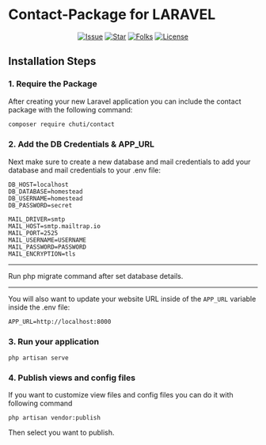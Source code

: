 # Contact-Package for LARAVEL


<p align="center">
<a href="https://packagist.org/packages/chuti/contact"><img src="https://img.shields.io/github/issues/janaka531/contact-package.svg" alt="Issue"></a>
<a href="https://packagist.org/packages/chuti/contact"><img src="https://img.shields.io/github/stars/janaka531/contact-package.svg" alt="Star"></a>
<a href="https://packagist.org/packages/chuti/contact"><img  src="https://img.shields.io/github/forks/janaka531/contact-package.svg" alt="Folks"></a>
<a href="https://packagist.org/packages/chuti/contact"><img  src="https://img.shields.io/github/license/janaka531/contact-package.svg" alt="License"></a>

</p>

## Installation Steps

### 1. Require the Package

After creating your new Laravel application you can include the contact package with the following command:

```bash
composer require chuti/contact
```

### 2. Add the DB Credentials & APP_URL

Next make sure to create a new database and mail credentials to add your database and mail credentials to your .env file:

```
DB_HOST=localhost
DB_DATABASE=homestead
DB_USERNAME=homestead
DB_PASSWORD=secret

MAIL_DRIVER=smtp
MAIL_HOST=smtp.mailtrap.io
MAIL_PORT=2525
MAIL_USERNAME=USERNAME
MAIL_PASSWORD=PASSWORD
MAIL_ENCRYPTION=tls
```

<hr>

Run php migrate command after set database details.

<hr>

You will also want to update your website URL inside of the `APP_URL` variable inside the .env file:

```
APP_URL=http://localhost:8000
```


### 3. Run your application

```
php artisan serve
```


### 4. Publish views and config files

If you want to customize view files and config files you can do it with following command

```
php artisan vendor:publish
```

Then select you want to publish.